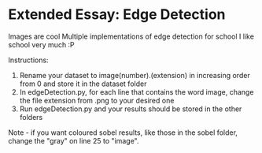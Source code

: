 # Extended Essay: Edge Detection
 Images are cool
 Multiple implementations of edge detection for school
 I like school very much :P

 Instructions:
 1. Rename your dataset to image(number).(extension) in increasing order from 0 and store it in the dataset folder
 2. In edgeDetection.py, for each line that contains the word image, change the file extension from .png to your desired one
 3. Run edgeDetection.py and your results should be stored in the other folders

 Note - if you want coloured sobel results, like those in the sobel folder, change the "gray" on line 25 to "image".

